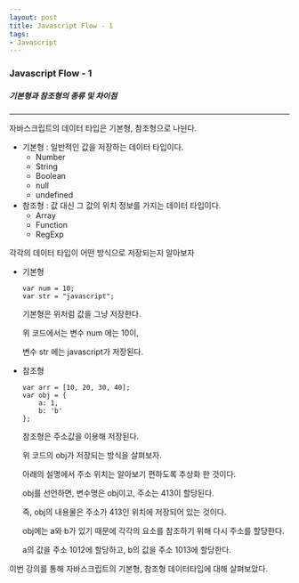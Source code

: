 ```yaml
---
layout: post
title: Javascript Flow - 1
tags:
- Javascript
---
```


### Javascript Flow - 1



##### 기본형과 참조형의 종류 및 차이점

---

자바스크립트의 데이터 타입은 기본형, 참조형으로 나뉜다.

- 기본형 : 일반적인 값을 저장하는 데이터 타입이다.
  * Number
  * String
  * Boolean
  * null
  * undefined
- 참조형 : 값 대신 그 값의 위치 정보를 가지는 데이터 타입이다.
  * Array
  * Function
  * RegExp



각각의 데이터 타입이 어떤 방식으로 저장되는지 알아보자



- 기본형

  ```
  var num = 10;
  var str = "javascript";
  ```



  기본형은 위처럼 값을 그냥 저장한다.

  위 코드에서는 변수 num 에는 10이,

  변수 str 에는 javascript가 저장된다.




* 참조형

  ```
  var arr = [10, 20, 30, 40];
  var obj = {
      a: 1,
      b: 'b'
  };
  ```



	참조형은 주소값을 이용해 저장된다.

	위 코드의 obj가 저장되는 방식을 살펴보자.

	아래의 설명에서 주소 위치는 알아보기 편하도록 추상화 한 것이다.

	

	obj를 선언하면, 변수명은 obj이고, 주소는 413이 할당된다.

	즉, obj의 내용물은 주소가 413인 위치에 저장되어 있는 것이다.

	obj에는 a와 b가 있기 때문에 각각의 요소를 참조하기 위해 다시 주소를 할당한다.

	a의 값을 주소 1012에 할당하고, b의 값을 주소 1013에 할당한다.



이번 강의를 통해 자바스크립트의 기본형, 참조형 데이터타입에 대해 살펴보았다.





	

